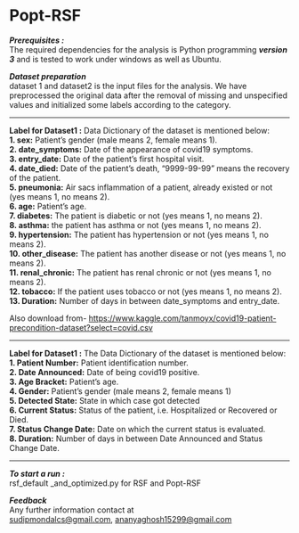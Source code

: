 # Popt-RSF

***Prerequisites :*** <br/>
The required dependencies for the analysis is Python programming ***version 3***
and is tested to work under windows as well as Ubuntu.<br/>


***Dataset preparation*** <br/>
dataset 1 and dataset2 is the input files for the analysis. We have preprocessed the original data after the removal of missing and unspecified values and initialized some labels according to the category. <br/>

*********************

**Label for Dataset1 :** Data Dictionary of the dataset is mentioned below:<br/>
**1. sex:** Patient’s gender (male means 2, female means 1).<br/>
**2. date_symptoms:** Date of the appearance of covid19 symptoms.<br/>
**3. entry_date:** Date of the patient’s first hospital visit.<br/>
**4. date_died:** Date of the patient’s death, “9999-99-99” means the recovery of the patient. <br/>
**5. pneumonia:** Air sacs inflammation of a patient, already existed or not (yes means 1, no means 2). <br/>
**6. age:** Patient’s age. <br/>
**7. diabetes:** The patient is diabetic or not (yes means 1, no means 2). <br/>
**8. asthma:** the patient has asthma or not (yes means 1, no means 2). <br/>
**9. hypertension:** The patient has hypertension or not (yes means 1, no means 2). <br/>
**10. other_disease:** The patient has another disease or not (yes means 1, no means 2). <br/>
**11. renal_chronic:** The patient has renal chronic or not (yes means 1, no means 2). <br/>
**12. tobacco:** If the patient uses tobacco or not (yes means 1, no means 2). <br/>
**13. Duration:** Number of days in between date_symptoms and entry_date. <br/>

Also download from- https://www.kaggle.com/tanmoyx/covid19-patient-precondition-dataset?select=covid.csv
*********************

**Label for Dataset1 :** The Data Dictionary of the dataset is mentioned below: <br/>
**1. Patient Number:** Patient identification number. <br/>
**2. Date Announced:** Date of being covid19 positive. <br/>
**3. Age Bracket:** Patient’s age. <br/>
**4. Gender:** Patient’s gender (male means 2, female means 1) <br/>
**5. Detected State:** State in which case got detected <br/>
**6. Current Status:** Status of the patient, i.e. Hospitalized or Recovered or Died. <br/>
**7. Status Change Date:** Date on which the current status is evaluated.  <br/>
**8. Duration:** Number of days in between Date Announced and Status Change Date. <br/>

*********************

***To start a run :*** <br/>
rsf_default _and_optimized.py for RSF and Popt-RSF
 <br/>



***Feedback*** <br/>
Any further information contact at <br/> 
sudipmondalcs@gmail.com, ananyaghosh15299@gmail.com
